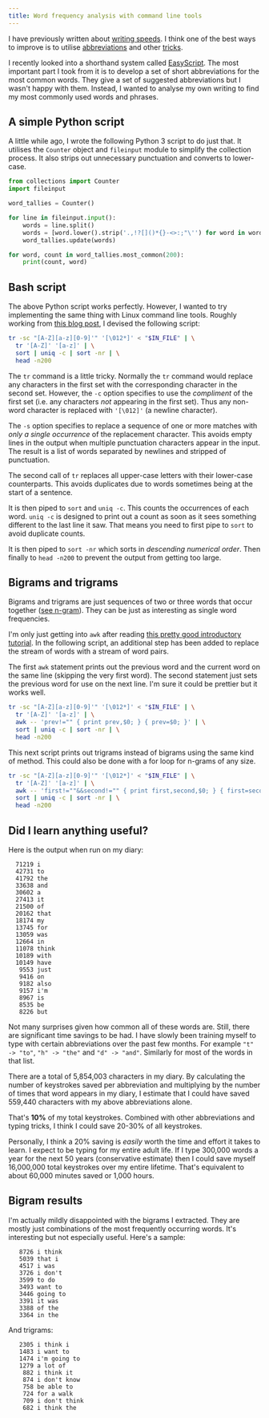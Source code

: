 ```yaml
---
title: Word frequency analysis with command line tools
---
```


I have previously written about [writing speeds](/writing-speeds/). I think one of the best ways to improve is to utilise [abbreviations](/better-vim-abbreviations/) and other [tricks](/vim-auto-capitalisation/). 

I recently looked into a shorthand system called [EasyScript](http://www.easyscript.com/). The most important part I took from it is to develop a set of short abbreviations for the most common words. They give a set of suggested abbreviations but I wasn't happy with them. Instead, I wanted to analyse my own writing to find my most commonly used words and phrases. 


## A simple Python script

A little while ago, I wrote the following Python 3 script to do just that. It utilises the `Counter` object and `fileinput` module to simplify the collection process. It also strips out unnecessary punctuation and converts to lower-case. 

```python
from collections import Counter
import fileinput

word_tallies = Counter()

for line in fileinput.input():
    words = line.split()
    words = [word.lower().strip('.,!?[]()*{}-<>:;"\'') for word in words]
    word_tallies.update(words)

for word, count in word_tallies.most_common(200):
    print(count, word)
```

## Bash script

The above Python script works perfectly. However, I wanted to try implementing the same thing with Linux command line tools. Roughly working from [this blog post](http://www.generation5.org/content/2004/nlpUnix.asp), I devised the following script:

```bash
tr -sc "[A-Z][a-z][0-9]'" '[\012*]' < "$IN_FILE" | \
  tr '[A-Z]' '[a-z]' | \
  sort | uniq -c | sort -nr | \
  head -n200
```

The `tr` command is a little tricky. Normally the `tr` command would replace any characters in the first set with the corresponding character in the second set. However, the `-c` option specifies to use the *compliment* of the first set (i.e. any characters *not* appearing in the first set). Thus any non-word character is replaced with `'[\012]'` (a newline character). 

The `-s` option specifies to replace a sequence of one or more matches with *only a single occurrence* of the replacement character. This avoids empty lines in the output when multiple punctuation characters appear in the input. The result is a list of words separated by newlines and stripped of punctuation. 

The second call of `tr` replaces all upper-case letters with their lower-case counterparts. This avoids duplicates due to words sometimes being at the start of a sentence. 

It is then piped to `sort` and `uniq -c`. This counts the occurrences of each word. `uniq -c` is designed to print out a count as soon as it sees something different to the last line it saw. That means you need to first pipe to `sort` to avoid duplicate counts.

It is then piped to `sort -nr` which sorts in *descending numerical order*. Then finally to `head -n200` to prevent the output from getting too large. 

## Bigrams and trigrams

Bigrams and trigrams are just sequences of two or three words that occur together ([see n-gram](http://en.wikipedia.org/wiki/N-gram)). They can be just as interesting as single word frequencies. 

I'm only just getting into `awk` after reading [this pretty good introductory tutorial](http://ferd.ca/awk-in-20-minutes.html). In the following script, an additional step has been added to replace the stream of words with a stream of word pairs.

The first `awk` statement prints out the previous word and the current word on the same line (skipping the very first word). The second statement just sets the previous word for use on the next line. I'm sure it could be prettier but it works well. 

```bash
tr -sc "[A-Z][a-z][0-9]'" '[\012*]' < "$IN_FILE" | \
  tr '[A-Z]' '[a-z]' | \
  awk -- 'prev!="" { print prev,$0; } { prev=$0; }' | \
  sort | uniq -c | sort -nr | \
  head -n200
```

This next script prints out trigrams instead of bigrams using the same kind of method. This could also be done with a for loop for n-grams of any size.

```bash
tr -sc "[A-Z][a-z][0-9]'" '[\012*]' < "$IN_FILE" | \
  tr '[A-Z]' '[a-z]' | \
  awk -- 'first!=""&&second!="" { print first,second,$0; } { first=second; second=$0; }' | \
  sort | uniq -c | sort -nr | \
  head -n200
```

## Did I learn anything useful?

Here is the output when run on my diary:

```
  71219 i
  42731 to
  41792 the
  33638 and
  30602 a
  27413 it
  21500 of
  20162 that
  18174 my
  13745 for
  13059 was
  12664 in
  11078 think
  10189 with
  10149 have
   9553 just
   9416 on
   9182 also
   9157 i'm
   8967 is
   8535 be
   8226 but
```

Not many surprises given how common all of these words are. Still, there are significant time savings to be had. I have slowly been training myself to type with certain abbreviations over the past few months. For example `"t" -> "to"`, `"h" -> "the"` and `"d" -> "and"`. Similarly for most of the words in that list. 

There are a total of 5,854,003 characters in my diary. By calculating the number of keystrokes saved per abbreviation and multiplying by the number of times that word appears in my diary, I estimate that I could have saved 559,440 characters with my above abbreviations alone. 

That's **10%** of my total keystrokes. Combined with other abbreviations and typing tricks, I think I could save 20-30% of all keystrokes. 

Personally, I think a 20% saving is *easily* worth the time and effort it takes to learn. I expect to be typing for my entire adult life. If I type 300,000 words a year for the next 50 years (conservative estimate) then I could save myself 16,000,000 total keystrokes over my entire lifetime. That's equivalent to about 60,000 minutes saved or 1,000 hours.

## Bigram results

I'm actually mildly disappointed with the bigrams I extracted. They are mostly just combinations of the most frequently occurring words. It's interesting but not especially useful. Here's a sample:

```
   8726 i think
   5039 that i
   4517 i was
   3726 i don't
   3599 to do
   3493 want to
   3446 going to
   3391 it was
   3388 of the
   3364 in the
```

And trigrams:

```
   2305 i think i
   1483 i want to
   1474 i'm going to
   1279 a lot of
    882 i think it
    874 i don't know
    758 be able to
    724 for a walk
    709 i don't think
    682 i think the
```
